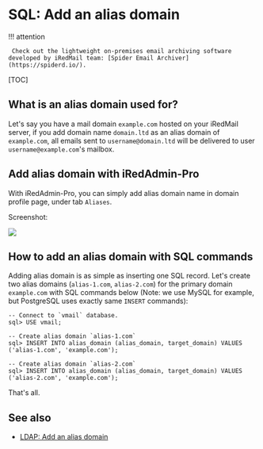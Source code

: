 # SQL: Add an alias domain

!!! attention

	 Check out the lightweight on-premises email archiving software developed by iRedMail team: [Spider Email Archiver](https://spiderd.io/).

[TOC]

## What is an alias domain used for?

Let's say you have a mail domain `example.com` hosted on your iRedMail server,
if you add domain name `domain.ltd` as an alias domain of `example.com`, all
emails sent to `username@domain.ltd` will be delivered to user
`username@example.com`'s mailbox.

## Add alias domain with iRedAdmin-Pro

With iRedAdmin-Pro, you can simply add alias domain name in domain profile page,
under tab `Aliases`.

Screenshot:

![](./images/iredadmin/domain_profile_alias.png)

## How to add an alias domain with SQL commands

Adding alias domain is as simple as inserting one SQL record. Let's create two
alias domains (`alias-1.com`, `alias-2.com`) for the primary domain
`example.com` with SQL commands below (Note: we use MySQL for example, but
PostgreSQL uses exactly same `INSERT` commands):

```
-- Connect to `vmail` database.
sql> USE vmail;

-- Create alias domain `alias-1.com`
sql> INSERT INTO alias_domain (alias_domain, target_domain) VALUES ('alias-1.com', 'example.com');

-- Create alias domain `alias-2.com`
sql> INSERT INTO alias_domain (alias_domain, target_domain) VALUES ('alias-2.com', 'example.com');
```

That's all.

## See also

- [LDAP: Add an alias domain](./ldap.add.alias.domain.html)
